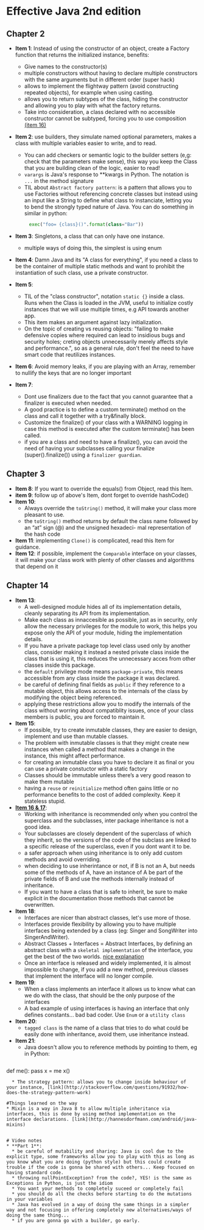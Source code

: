 # Effective Java 2nd edition
## Chapter 2

* **Item 1**: Instead of using the constructor of an object, create a Factory function that returns the initialized instance, benefits:
   * Give names to the constructor(s)
   * multiple constructors without having to declare multiple constructors with the same arguments but in different order (super hack)
   * allows to implement the flightway pattern (avoid constructing repeated objects), for example when using casting.
   * allows you to return subtypes of the class, hiding the constructor and allowing you to play with what the factory returns.
   * Take into consideration, a class declared with no accessible constructor cannot be subtyped, forcing you to use composition [(item 16)](#item16)
   
* **Item 2**: use builders, they simulate named optional parameters, makes a class with multiple variables easier to write, and to read.
   * You can add checkers or semantic logic to the builder setters (e,g: check that the parameters make sense), this way you keep the Class that you are building clean of the logic, easier to read! 
   * `varargs` is Java's response to **kwargs in Python. The notation is `...` in the method signature
   * TIL about `Abstract factory pattern`:  is a pattern that allows you to use Factories without referencing concrete classes but instead using an input like a String to define what class to instanciate, letting you to bend the strongly typed nature of Java. You can do something in similar in python:   
   ```python
		exec("foo= {class}()".format(class="Bar"))
    ```
* **Item 3**: Singletons, a class that can only have one instance.
  * multiple ways of doing this, the simplest is using enum

* **Item 4**: Damn Java and its "A class for everything", if you need a class to be the container of multiple static methods and want to prohibit the instantiation of such class, use a private constructor.
*  **Item 5**: 
   * TIL of the "class constructor", notation `static {}` inside a class. Runs when the Class is loaded in the JVM, useful to initialize costly instances that we will use multiple times, e.g API towards another app.
   * This item makes an argument against lazy initialization.
   * On the topic of creating vs reusing objects: "failing to make defensive copies where required can lead to insidious bugs and security holes; creting objects unnecessarily merely affects style and performance.", so as a general rule, don't feel the need to have smart code that reutilizes instances.
*  **Item 6**: Avoid memory leaks, if you are playing with an Array, remember to nullify the keys that are no longer important
*  **Item 7**: 
	*  Dont use finalizers due to the fact that you cannot guarantee that a finalizer is executed when needed.
	* A good practice is to define a custom terminate() method on the class and call it together with a try&finally block. 
	* Customize the finalize() of your class with a WARNING logging in case this method is executed after the custom terminate() has been called.
	* if you are a class and need to have a finalize(), you can avoid the need of having your subclasses calling your finalize (super().finalize()) using a `finalizer guardian`.
	
## Chapter 3
* **Item 8**: If you want to override the equals() from Object, read this Item.
* **item 9**: follow up of above's Item, dont forget to override hashCode()
* **Item 10**: 
	* Always override the `toString()` method, it will make your class more pleasant to use.
	* the `toString()` method returns by default the class name followed by an “at” sign (@) and the unsigned hexadeci- mal representation of the hash code 
* **Item 11**: implementing `Clone()` is complicated, read this Item for guidance. 
* **Item 12**: if possible, implement the `Comparable` interface on your classes, it will make your class work with plenty of other classes and algorithms that depend on it

## Chapter 14
* **Item 13**:
   * A well-designed module hides all of its implementation details, cleanly separating its API from its implementation.
   * Make each class as innaccesible as possible, just as in security, only allow the necessary privileges for the module to work, this helps you expose only the API of your module, hiding the implementation details.
   * If you have a private package top level class used only by another class, consider making it instead a nested private class inside the class that is using it, this reduces the unnecessary acces from other classes inside this package.
   * the `default` privilege mode means `package-private`, this means accessible from any class inside the package it was declared.
   * be careful of defining final fields as `public` if they reference to a mutable object, this allows access to the internals of the class by modifying the object being referenced.
   * applying these restrictions allow you to modify the internals of the class without worring about compatiblity issues, once of your class members is public, you are forced to maintain it.
* **Item 15**:
   * If possible, try to create inmutable classes, they are easier to design, implement and use than mutable classes. 
   * The problem with inmutable classes is that they might create new instances when called a method that makes a change in the instance, this might affect performance.
   * for creating an inmutable class you have to declare it as final or you can use a private constuctor with a static factory
   * Classes should be immutable unless there’s a very good reason to make them mutable
   * having a `reuse` or `reinitialize` method often gains little or no performance benefits to the cost of added complexity. Keep it stateless stupid. 
* **[Item 16 & 17](id:item16)**: 
   * Working with inheritance is recommended only when you control the superclass and the subclasses, inter package inheritance is not a good idea.
   * Your subclasses are closely dependent of the superclass of which they inherit, so the versions of the code of the subclass are linked to a specific release of the superclass, even if you dont want it to be.
   * a safer approach when using inheritance is to only add custom methods and avoid overriding.
   * when deciding to use inherintance or not, if B is not an A, but needs some of the methods of A, have an instance of A be part of the private fields of B and use the methods internally instead of inheritance.
   * If you want to have a class that is safe to inherit, be sure to make explicit in the documentation those methods that cannot be overwritten.
* **Item 18**:
   * Interfaces are nicer than abstract classes, let's use more of those.
   * Interfaces provide flexibility by allowing you to have multiple interfaces being extended by a class (eg: Singer and SongWriter into SingerAndWriter).
   * Abstract Classes + Interfaces = Abstract Interfaces, by defining an abstract class with a `skeletal implementation` of the interface, you get the best of the two worlds. [nice explanation](https://10kloc.wordpress.com/2012/12/03/abstract-interfaces-the-mystery-revealed/)
   * Once an interface is released and widely implemented, it is almost impossible to change, if you add a new method, previous classes that implement the interface will no longer compile.
* **Item 19**:
  * When a class implements an interface it allows us to know what can we do with the class, that should be the only purpose of the interfaces
  * A bad example of using interfaces is having an interface that only defines constants... bad bad coder. Use `Enum` or a `utility class`
* **Item 20**:
  * `tagged class` is the name of a class that tries to do what could be easily done with inheritance, avoid them, use inheritance instead.
* **Item 21**:
  * Java doesn't allow you to reference methods by pointing to them, eg in Python:
   ```python
def me():
 pass
x = me
x()
``` 
  * The strategy pattern: allows you to change inside behaviour of your instance, [link](http://stackoverflow.com/questions/91932/how-does-the-strategy-pattern-work)
   
#Things learned on the way
* Mixin is a way in Java 8 to allow multiple inheritance via interfaces, this is done by using method implementation on the interface declarations. [link](http://hannesdorfmann.com/android/java-mixins)

   
# Video notes
* **Part 1**:
  * be careful of mutability and sharing: Java is cool due to the explicit type, some frameworks allow you to play with this as long as you know what you are doing (python style) but this could create trouble if the code is gonna be shared with others... Keep focused on having standard code.
  * throwing nullPointException? from the code?, YES! is the same as Exceptions in Python, is just the idiom 
  * You want your methods to completely suceed or completely fail
  * you should do all the checks before starting to do the mutations in your variables
  * Java has evolved in a way of doing the same things in a simpler way and not focusing in offering completely new alternatives/ways of doing the same thing... 
  * if you are gonna go with a builder, go early.
